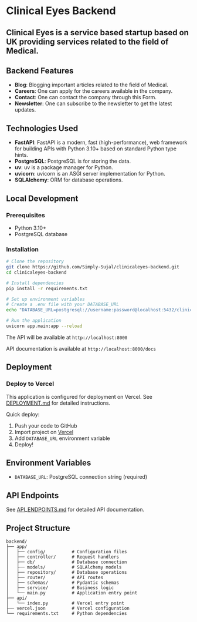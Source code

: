 # Clinical Eyes Backend 
## Clinical Eyes is a service based startup based on UK providing services related to the field of Medical.

## Backend Features 
- **Blog**: Blogging important articles related to the field of Medical.
- **Careers**: One can apply for the careers available in the company.
- **Contact**: One can contact the company through this Form.
- **Newsletter**: One can subscribe to the newsletter to get the latest updates.

## Technologies Used
- **FastAPI**: FastAPI is a modern, fast (high-performance), web framework for building APIs with Python 3.10+ based on standard Python type hints.
- **PostgreSQL**: PostgreSQL is for storing the data.
- **uv**: uv is a package manager for Python.
- **uvicorn**: uvicorn is an ASGI server implementation for Python.
- **SQLAlchemy**: ORM for database operations.

## Local Development

### Prerequisites
- Python 3.10+
- PostgreSQL database

### Installation
```bash
# Clone the repository
git clone https://github.com/Simply-Sujal/clinicaleyes-backend.git
cd clinicaleyes-backend

# Install dependencies
pip install -r requirements.txt

# Set up environment variables
# Create a .env file with your DATABASE_URL
echo "DATABASE_URL=postgresql://username:password@localhost:5432/clinical_eyes" > .env

# Run the application
uvicorn app.main:app --reload
```

The API will be available at `http://localhost:8000`

API documentation is available at `http://localhost:8000/docs`

## Deployment

### Deploy to Vercel
This application is configured for deployment on Vercel. See [DEPLOYMENT.md](./DEPLOYMENT.md) for detailed instructions.

Quick deploy:
1. Push your code to GitHub
2. Import project on [Vercel](https://vercel.com)
3. Add `DATABASE_URL` environment variable
4. Deploy!

## Environment Variables
- `DATABASE_URL`: PostgreSQL connection string (required)

## API Endpoints
See [API_ENDPOINTS.md](./API_ENDPOINTS.md) for detailed API documentation.

## Project Structure
```
backend/
├── app/
│   ├── config/          # Configuration files
│   ├── controller/      # Request handlers
│   ├── db/              # Database connection
│   ├── models/          # SQLAlchemy models
│   ├── repository/      # Database operations
│   ├── router/          # API routes
│   ├── schemas/         # Pydantic schemas
│   ├── service/         # Business logic
│   └── main.py          # Application entry point
├── api/
│   └── index.py         # Vercel entry point
├── vercel.json          # Vercel configuration
└── requirements.txt     # Python dependencies
```
